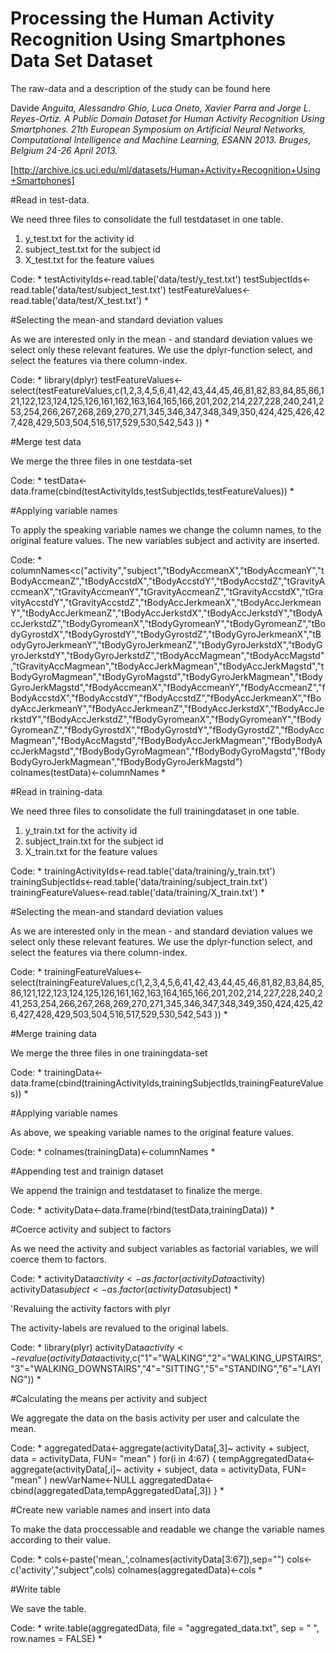 Processing the Human Activity Recognition Using Smartphones Data Set Dataset
============================================================================


The raw-data and a description of the study can be found here

Davide *Anguita, Alessandro Ghio, Luca Oneto, Xavier Parra and Jorge L. Reyes-Ortiz. A Public Domain Dataset for Human Activity Recognition Using Smartphones. 21th European Symposium on Artificial Neural Networks, Computational Intelligence and Machine Learning, ESANN 2013. Bruges, Belgium 24-26 April 2013.*

[http://archive.ics.uci.edu/ml/datasets/Human+Activity+Recognition+Using+Smartphones]

#Read in test-data. 

We need three files to consolidate the full testdataset in one table.

1. y_test.txt for the activity id
2. subject_test.txt for the subject id
3. X_test.txt for the feature values

Code:
*
testActivityIds<-read.table('data/test/y_test.txt')
testSubjectIds<-read.table('data/test/subject_test.txt')
testFeatureValues<-read.table('data/test/X_test.txt')
*

#Selecting the mean-and standard deviation values

As we are interested only in the mean - and standard deviation values we select only these relevant features. We use the dplyr-function select, and select the features via there column-index.

Code:
*
library(dplyr)
testFeatureValues<-select(testFeatureValues,c(1,2,3,4,5,6,41,42,43,44,45,46,81,82,83,84,85,86,121,122,123,124,125,126,161,162,163,164,165,166,201,202,214,227,228,240,241,253,254,266,267,268,269,270,271,345,346,347,348,349,350,424,425,426,427,428,429,503,504,516,517,529,530,542,543
))
*

#Merge test data

We merge the three files in one testdata-set

Code:
*
testData<-data.frame(cbind(testActivityIds,testSubjectIds,testFeatureValues))
*

#Applying variable names

To apply the speaking variable names we change the column names, to the original feature values. The new variables subject and activity are inserted.

Code:
*
columnNames<c("activity","subject","tBodyAccmeanX","tBodyAccmeanY","tBodyAccmeanZ","tBodyAccstdX","tBodyAccstdY","tBodyAccstdZ","tGravityAccmeanX","tGravityAccmeanY","tGravityAccmeanZ","tGravityAccstdX","tGravityAccstdY","tGravityAccstdZ","tBodyAccJerkmeanX","tBodyAccJerkmeanY","tBodyAccJerkmeanZ","tBodyAccJerkstdX","tBodyAccJerkstdY","tBodyAccJerkstdZ","tBodyGyromeanX","tBodyGyromeanY","tBodyGyromeanZ","tBodyGyrostdX","tBodyGyrostdY","tBodyGyrostdZ","tBodyGyroJerkmeanX","tBodyGyroJerkmeanY","tBodyGyroJerkmeanZ","tBodyGyroJerkstdX","tBodyGyroJerkstdY","tBodyGyroJerkstdZ","tBodyAccMagmean","tBodyAccMagstd","tGravityAccMagmean","tBodyAccJerkMagmean","tBodyAccJerkMagstd","tBodyGyroMagmean","tBodyGyroMagstd","tBodyGyroJerkMagmean","tBodyGyroJerkMagstd","fBodyAccmeanX","fBodyAccmeanY","fBodyAccmeanZ","fBodyAccstdX","fBodyAccstdY","fBodyAccstdZ","fBodyAccJerkmeanX","fBodyAccJerkmeanY","fBodyAccJerkmeanZ","fBodyAccJerkstdX","fBodyAccJerkstdY","fBodyAccJerkstdZ","fBodyGyromeanX","fBodyGyromeanY","fBodyGyromeanZ","fBodyGyrostdX","fBodyGyrostdY","fBodyGyrostdZ","fBodyAccMagmean","fBodyAccMagstd","fBodyBodyAccJerkMagmean","fBodyBodyAccJerkMagstd","fBodyBodyGyroMagmean","fBodyBodyGyroMagstd","fBodyBodyGyroJerkMagmean","fBodyBodyGyroJerkMagstd")
colnames(testData)<-columnNames
*


#Read in training-data

We need three files to consolidate the full trainingdataset in one table.

1. y_train.txt for the activity id
2. subject_train.txt for the subject id
3. X_train.txt for the feature values


Code:
*
trainingActivityIds<-read.table('data/training/y_train.txt')
trainingSubjectIds<-read.table('data/training/subject_train.txt')
trainingFeatureValues<-read.table('data/training/X_train.txt')
*

#Selecting the mean-and standard deviation values

As we are interested only in the mean - and standard deviation values we select only these relevant features. We use the dplyr-function select, and select the features via there column-index.

Code:
*
trainingFeatureValues<-select(trainingFeatureValues,c(1,2,3,4,5,6,41,42,43,44,45,46,81,82,83,84,85,86,121,122,123,124,125,126,161,162,163,164,165,166,201,202,214,227,228,240,241,253,254,266,267,268,269,270,271,345,346,347,348,349,350,424,425,426,427,428,429,503,504,516,517,529,530,542,543
))
*


#Merge training data

We merge the three files in one trainingdata-set

Code:
*
trainingData<-data.frame(cbind(trainingActivityIds,trainingSubjectIds,trainingFeatureValues))
*

#Applying variable names

As above, we speaking variable names to the original feature values. 

Code:
*
colnames(trainingData)<-columnNames
*


#Appending test and trainign dataset

We append the trainign and testdataset to finalize the merge.

Code:
*
activityData<-data.frame(rbind(testData,trainingData))
*

#Coerce activity and subject to factors

As we need the activity and subject variables as factorial variables, we will coerce them to factors.

Code:
*
activityData$activity<-as.factor(activityData$activity)
activityData$subject<-as.factor(activityData$subject)
*


'Revaluing the activity factors with plyr

The activity-labels are revalued to the original labels.

Code:
*
library(plyr)
activityData$activity<-revalue(activityData$activity,c("1"="WALKING","2"="WALKING_UPSTAIRS","3"="WALKING_DOWNSTAIRS","4"="SITTING","5"="STANDING","6"="LAYING"))
*

#Calculating the means per activity and subject

We aggregate the data on the basis activity per user and calculate the mean.

Code:
*
aggregatedData<-aggregate(activityData[,3]~ activity + subject, data = activityData, FUN= "mean" )
for(i in 4:67)
	{
	tempAggregatedData<-aggregate(activityData[,i]~ activity + subject, data = activityData, FUN= "mean" )
	newVarName<-NULL
	aggregatedData<-cbind(aggregatedData,tempAggregatedData[,3])
	}
*

#Create new variable names and insert into data

To make the data proccessable and readable we change the variable names according to their value.

Code:
*
cols<-paste('mean_',colnames(activityData[3:67]),sep="")
cols<-c('activity',"subject",cols)
colnames(aggregatedData)<-cols
*


#Write table

We save the table.

Code:
*
write.table(aggregatedData, file = "aggregated_data.txt",  sep = " ", row.names = FALSE)
*